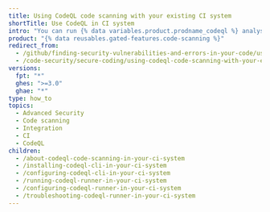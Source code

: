 ```yaml
---
title: Using CodeQL code scanning with your existing CI system
shortTitle: Use CodeQL in CI system
intro: "You can run {% data variables.product.prodname_codeql %} analysis in your existing CI system and upload the results to {% data variables.product.product_name %} for display as {% data variables.product.prodname_code_scanning %} alerts."
product: "{% data reusables.gated-features.code-scanning %}"
redirect_from:
  - /github/finding-security-vulnerabilities-and-errors-in-your-code/using-codeql-code-scanning-with-your-existing-ci-system
  - /code-security/secure-coding/using-codeql-code-scanning-with-your-existing-ci-system
versions:
  fpt: "*"
  ghes: ">=3.0"
  ghae: "*"
type: how_to
topics:
  - Advanced Security
  - Code scanning
  - Integration
  - CI
  - CodeQL
children:
  - /about-codeql-code-scanning-in-your-ci-system
  - /installing-codeql-cli-in-your-ci-system
  - /configuring-codeql-cli-in-your-ci-system
  - /running-codeql-runner-in-your-ci-system
  - /configuring-codeql-runner-in-your-ci-system
  - /troubleshooting-codeql-runner-in-your-ci-system
---
```


<!--For this article in earlier GHES versions, see /content/github/finding-security-vulnerabilities-and-errors-in-your-code-->
